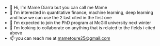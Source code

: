- 👋 Hi, I’m Mame Diarra but you can call me Mame
- 👀 I’m interested in quantitative finance, machine learning, deep learning and how we can use the 2 last cited in the first one 
- 🌱 I’m expected to join the PhD program at McGill university next winter
- 💞️ I’m looking to collaborate on anything that is related to the fields i cited above
- 📫 you can reach me at mametoure25@gmail.com
<!---
arradiat/arradiat is a ✨ special ✨ repository because its `README.md` (this file) appears on your GitHub profile.
You can click the Preview link to take a look at your changes.
--->
